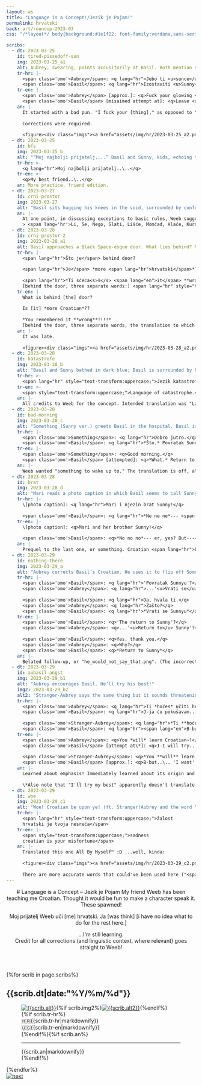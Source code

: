 ```yaml
---
layout: ws
title: "Language is a Concept!/Jezik je Pojam!"
permalink: hrvatski
back: art/roundup-2023-03
css: "/*layout*/ body{background:#1e1f22; font-family:verdana,sans-serif; line-height:1.65; color:#e0e1e5; text-align:center;} /*hr*/ [lang=hr]{font-style:italic;} [lang=hr] [lang=en],.noi{font-style:normal;} [lang=hr] em{font-weight:bold;} .nob{font-weight:normal !important;} [lang=hr] em strong{text-transform:uppercase;} /*layout*/ footer{font-size:.75em;} header{margin:0 auto;} h1{font-size:2em; line-height:1.25; padding:.5em 0;} article{background:#313338; border-radius:.25em; max-width:850px; margin:1em auto; padding:1em;} h2{font-weight:normal; color:#82858f; font-size:.85em;} .imgs{margin:1em 0;} .imgs a:hover,.imgs a:focus,.imgs a:active{opacity:.5;} article p{text-align:left;} .tr{overflow:auto; padding:0 1em .5em;} .imgs img{border-radius:5px;} .tr div{width:50%; float:left;} .tr-hr{padding-right:.5em;} .tr-en{padding-left:.5em;} .flag{display:block; margin-bottom:-1em;} .an{padding:.75em 1em 0;} /*decoration*/ article p a{background:#4e5058; padding:0 .25em; text-decoration:none; border-radius:.25em; margin:0 -.1em;} article p a:hover,article p a:focus,article p a:active{color:#fff; background:#5865f2;} article u{text-decoration-thickness:.125em; text-decoration-color:#888a8e;} article s{color:#82858f} /*tiny*/ @media only screen and (max-width:550px){.tr{padding:0 0 .5em;} .an{padding:.75em 0 0; margin-bottom:-1em;} .tr div{width:100%; padding:0;}} /*next*/ #nx{margin-top:2em;} #nx a:hover,#nx a:focus,#nx a:active{opacity:.75;}"

scribs:
  - dt: 2023-03-25
    id: tired-pissedoff-sun
    img: 2023-03-25_a1
    alt: Aubrey, swearing, points accusitorily at Basil. Both mention some form of “sun,” which confuses Kel (who stands alongside a blank-faced Sunny). An artist’s note mentions, to translate, I “used google translate & ran it thru search results. probably off, oprostite(?)… isprike??”
    tr-hr: |-
      <span class='omo'>Aubrey</span>: <q lang="hr">Jebo ti <u>sunce</u> žarko!</q>  
      <span class='omo'>Basil</span>: <q lang="hr">Izostaviti <u>Sunny</u> iz ovoga..\..</q>
    tr-en: |-
      <span class='omo'>Aubrey</span> [approx.]: <q>Fuck your glowing <u>sun</u>!</q>  
      <span class='omo'>Basil</span> [misaimed attempt at]: <q>Leave <u>Sunny</u> out of this..\..</q>
    an: |-
      It started with a bad pun. "I fuck your [thing]," as opposed to "fuck *you*," is [a common insult](https://piped.video/watch?v=JpRqxbtAnHw&t=74) in Croatian; it's akin to saying "fuck the sun whose glow you bask in." (Video features Serbian actors but the example serves nonetheless.) Yeah, I know, I know, using a foreign language for the express purpose of swearing; the "sun" pun was too good (awful?) to pass up.
      
      Corrections were required.
      
      <figure><div class="imgs"><a href="assets/img/hr/2023-03-25_a2.png"><img src="assets/img/hr/2023-03-25_a2.png" alt="A+ for Aubrey, who corrects B-grade Basil (details below). He apologizes; “Oprosti, oprosti…”"></a></div><figcaption><p>Aubrey was given an “A+”; normally the verb <span lang="hr">jeb-</span> (fuck) would be subject to grammatical gender (technically <q lang="hr">jeb<b>a</b>o,</q> because the speaker's gender =/= the verb’s) but this gets ignored a lot in practice because people aren’t thinking about grammatical correctness when cursing someone out. Wild.</p><p>Basil, on the other hand, got a “B”-grade. 1)&nbsp;<span lang="hr">Izostaviti</span> = “omit,” ≠ “leave out;” 2)&nbsp;“into this” = “<span lang="hr">u ovo</span>”; and 3)&nbsp;“Sunny” needs a “<span lang="hr">-ja</span>” for grammar reasons I have yet to fully grasp. Thus, corrected sentence: <q lang="hr">Ne miješaj Sunnyja u ovo.</q> (Basil got a B anyway, though, because if <span lang="hr">izostaviti</span> <em>had</em> been right, the resulting <q lang="hr">Izostavi Sunnyja iz ovoga</q> would’ve been much closer!)</p><p>Finally, turns out both apology words were relevant, but in different contexts. <span lang="hr">Oprosti</span> = “forgive me,” which is used more casually than its English analogue.</p></figcaption></figure>
  - dt: 2023-03-25
    id: bfs
    img: 2023-03-25_b
    alt: "“Moj najbolji prijatelj....” Basil and Sunny, kids, echoing their poses in the “Basil tagged you” picture: Basil rests his head on Sunny’s, his arms wrapped around Sunny’s neck. (Sunny looks vaguely uncomfortable.)"
    tr-hr: >-
      <q lang="hr">Moj najbolji prijatelj..\..</q>
    tr-en: >-
      <q>My best friend..\..</q>
    an: More practice, friend edition.
  - dt: 2023-03-27
    id: crni-prostor
    img: 2023-03-27
    alt: "Basil sits hugging his knees in the void, surrounded by confusing words."
    an: |-
      At one point, in discussing exceptions to basic rules, Weeb suggested (to paraphrase) "Pull a Sunny! Acknowledge existence of [weirdness], then *damn the word to ~~hell~~ Black Space*." Thus, <span lang="hr" class="noi">hrvatski</span>!Basil's special hell, consisting entirely of words that (as of writing, March&nbsp;30) I have mostly *no goddamn clue* how to translate:
      > <span lang='hr'>Li, Se, Nego, Slati, Lišće, Momčad, Hlače, Kurac, Naime, Htjeti, Zbog, Koji, Granje, Dvoje, Petorica, Vidjevši, Bih, Svoj, Radi, Moći, A, Si, Niočemu, Zar, Nemoj</span>
  - dt: 2023-03-28
    id: crni-prostor-2
    img: 2023-03-28_a1
    alt: Basil approaches a Black Space-esque door. What lies behind? More Croatian?! Oh, god, he remembered it wrong!!!!
    tr-hr: |-
      <span lang="hr">Što je</span> behind door?
      
      <span lang="hr">Je</span> *more <span lang="hr">hrvatski</span>*??
      
      <span lang="hr">*Ti sćeca<s>š</s> <span lang="en">it</span> **wrong**!!!!*</span>  
      [behind the door, three separate words:] <span lang="hr" style="text-transform:uppercase;">Ni. O. Čemu.</span>
    tr-en: |-
      What is behind [the] door?
      
      Is [it] *more Croatian*??
      
      *You remembered it **wrong**!!!!*  
      [behind the door, three separate words, the translation to which I still do not know:] <span lang="hr" style="text-transform:uppercase;">**Ni. O. Čemu.**</span>
    an: |-
      It was late.
      
      <figure><div class="imgs"><a href="assets/img/hr/2023-03-28_a2.png"><img src="assets/img/hr/2023-03-28_a2.png" alt="In which Basil runs away while Stranger-but-Aubrey demands he learn Croatian."></a></div><figcaption><p><span class="omo">Stranger-Aubrey</span>: <q lang="hr">Ti <em lang="en" class="nob">will</em> učiti hrvatski!</q> = <q>You <em>will</em> learn Croatian!</q><br><span class="omo">Basil</span>: <q><em>No!!!</em></q> / <span class="omo">Stranger-Aubrey</span>: <em><q lang="hr">Ne???</q></em> (=<q>no</q>) / <span class="omo">Basil</span>: <q lang="hr">N-<em>ne!!!</em></q><br><span class="omo">Stranger-Aubrey</span>: <q lang="hr">Što nije <em lang="en" class="nob">clicking</em>??!!!</q> = <q>What isn’t <em>clicking</em>??!!!</q></p></figcaption></figure>
  - dt: 2023-03-28
    id: katastrofe
    img: 2023-03-28_b
    alt: "Basil and Sunny bathed in dark blue; Basil is surrounded by his Something, which also happens to be all the confusing words from earlier. He mutters “Ni o čemu” repeatedly. Caption below:"
    tr-hr: >-
      <span lang="hr" style="text-transform:uppercase;">Jezik katastrofe.</span>
    tr-en: >-
      <span style="text-transform:uppercase;">Language of catastrophe.</span>
    an: |-
      All credits to Weeb for the concept. Intended translation was "Language [Catastrophe](https://piped.garudalinux.org/watch?v=WB5XqJJHzC8)" but it accidentally turned into "Language *of* Catastrophe," which is IMO funnier.
  - dt: 2023-03-28
    id: bad-morning
    img: 2023-03-28_c
    alt: "Something (Sunny ver.) greets Basil in the hospital. Basil is displeased."
    tr-hr: |-
      <span class='omo'>Something</span>: <q lang="hr">Dobro jutro.</q>  
      <span class='omo'>Basil</span>: <q lang="hr">*Što.* Povratak Sunnyu..\..</q>
    tr-en: |-
      <span class='omo'>Something</span>: <q>Good morning.</q>  
      <span class='omo'>Basil</span> [attempted]: <q>*What.* Return to Sunny..\..</q>
    an: |-
      Weeb wanted "something to wake up to." The translation is off, alas..\..
  - dt: 2023-03-28
    id: brat
    img: 2023-03-28_d
    alt: "Mari reads a photo caption in which Basil seems to call Sunny a “brat.” Basil is flustered."
    tr-hr: |-
      \[photo caption]: <q lang="hr">Mari i njezin brat Sunny!</q>
      
      <span class='omo'>Basil</span>: <q lang="hr">*Ne ne ne*--- <span lang="en">er</span>, da? <span lang="en">But</span>---</q>
    tr-en: |-
      \[photo caption]: <q>Mari and her brother Sunny!</q>
      
      <span class='omo'>Basil</span>: <q>*No no no*--- er, yes? But---</q>
    an: |-
      Prequel to the last one, or something. Croatian <span lang="hr">brat</span> is actually pronounced similarly to English "brother," with the <i>a</i> in <span lang="hr">brat</span> sounding like "<u>a</u>bout," but you wouldn't get that from writing alone.
  - dt: 2023-03-29
    id: nothing-there
    img: 2023-03-29_a
    alt: "Aubrey corrects Basil’s Croatian. He uses it to flip off Something. There’s nothing there."
    tr-hr: |-
      <span class='omo'>Basil</span>: <q lang="hr">'Povratak Sunnyu'?</q>  
      <span class='omo'>Aubrey</span>: <q lang="hr">...'<u>Vrati se</u> Sunnyu'?</q>
      
      <span class='omo'>Basil</span>: <q lang="hr">Da, hvala ti.</q>  
      <span class='omo'>Aubrey</span>: <q lang="hr">Zašto?</q>  
      <span class='omo'>Basil</span>: <q lang="hr">*Vrati se Sunnyu*</q>
    tr-en: |-
      <span class='omo'>Basil</span>: <q>'The return to Sunny'?</q>  
      <span class='omo'>Aubrey</span>: <q>...'<u>Return to</u> Sunny'?</q>
      
      <span class='omo'>Basil</span>: <q>Yes, thank you.</q>  
      <span class='omo'>Aubrey</span>: <q>Why?</q>  
      <span class='omo'>Basil</span>: <q>*Return to Sunny*</q>
    an: |-
      Belated follow-up, or "he_would_not_say_that.png". (The incorrect version uses "return" as a noun, e.g. "the return [recurrence] of the errors;" correction uses "return" as a verb, e.g. "return [go back] to the source.")
  - dt: 2023-03-29
    id: aubasil-angst
    img: 2023-03-29_b1
    alt: "Aubrey encourages Basil. He’ll try his best!"
    img2: 2023-03-29_b2
    alt2: "Stranger-Aubrey says the same thing but it sounds threatening. He’s struggling…."
    tr-hr: |-
      <span class='omo'>Aubrey</span>: <q lang="hr">Ti *hoćes* učiti hrvatski~!</q>  
      <span class='omo'>Basil</span>: <q lang="hr">J-ja ću pokušavam... moj najbolji!!</q>
      
      <span class='omo'>Stranger-Aubrey</span>: <q lang="hr">*Ti **hoćes** učiti hrvatki*</q>  
      <span class='omo'>Basil</span>: <q lang="hr"><span lang="en">B-but..\..</span> hoćes ≠ želim... ž-željeti... ja ne znam..\..</q>
    tr-en: |-
      <span class='omo'>Aubrey</span>: <q>You *will* learn Croatian~!</q>  
      <span class='omo'>Basil</span> [attempt at\*]: <q>I-I will try... my best!!</q>
      
      <span class='omo'>Stranger-Aubrey</span>: <q>*You **will** learn Croatian*</q>  
      <span class='omo'>Basil</span> [approx.]: <q>B-but..\.. 'I want' ≠ 'I wish'... 't-to wish'... I don't know..\..</q>
    an: |-
      Learned about emphasis! Immediately learned about its origin and a very weird use case. ("<span lang="hr">Htjeti</span>" is very much one of the Cursed Words.) Who knew the simple act of desiring (and/or, desiring *to do*) could be so fraught...!
      
      \*Also note that "I'll try my best" apparently doesn't translate as a phrase, for lack of the concept of 'doing one's best.' An alternate approximation is <q lang="hr">Ja ću dati sve od sebe,</q> literally "I will give everything from myself."
  - dt: 2023-03-29
    id: woe
    img: 2023-03-29_c1
    alt: "Woe! Croatian be upon ye! (ft. Stranger!Aubrey and the word “htjeti”)"
    tr-hr: |-
      <span lang="hr" style="text-transform:uppercase;">žalost  
      hrvatski je tvoja nesreća</span>
    tr-en: |-
      <span style="text-transform:uppercase;">sadness  
      croatian is your misfortune</span>
    an: |-
      Translated this one All By Myself™ :D ...well, kinda:
      
      <figure><div class="imgs"><a href="assets/img/hr/2023-03-29_c2.png"><img src="assets/img/hr/2023-03-29_c2.png" alt="In which Basil runs away while Stranger-but-Aubrey demands he learn Croatian."></a></div><figcaption><p>I tend to circle around the canvas when sketching, which is a perfectly reasonable order in which to do/write things. Essentially: started with <a href="https://knowyourmeme.com/memes/woe-plague-be-upon-ye">the original meme</a>’s words (“Woe! Croatian be upon ye!”) → changed the grammar & exact word meanings (mostly because “be upon ye” <a href="https://idioms.thefreedictionary.com/be+upon">wtf even</a>) → “sad! Croatian is your problem” → shoved the words I didn’t know into an auto-translator and general search → duct-taped it all together → <em>Memeage Complete</em>.</p></figcaption></figure>
      
      There are more accurate words that could've been used here ("<span lang="hr">jad</span>" for woe, and "<span lang="hr">nesreća</span>" *technically* means "misfortune" or "trouble" but more commonly conveys "accident" or "disaster") but I *think* I got the gist down anyway.
---
```

<header markdown="1">
# <span>Language is a Concept</span> – <span lang="hr">Jezik je Pojam</span>
<span>My friend Weeb has been teaching me Croatian.</span> <span>Thought it would be fun to make a character speak it.</span> <span>These spawned!</span>

<p lang="hr"><span>Moj prijatelj Weeb uči <span lang="en">[me]</span> hrvatski.</span> <span>Ja <span lang="en">[was think] [i have no idea what to do for the rest here.]</span></span></p>

...I'm still learning.  
Credit for all corrections (and linguistic context, where relevant) goes straight to Weeb!
</header>
<main>{%for scrib in page.scribs%}<article{%if scrib.id%} id="{{scrib.id}}"{%endif%}><h2>{{scrib.dt|date:"%Y/%m/%d"}}</h2><figure><div class="imgs"><a href="{%include url.html%}/assets/img/hr/{{scrib.img}}.png"><img src="{%include url.html%}/assets/img/hr/{{scrib.img}}.png" alt="{{scrib.alt}}"></a>{%if scrib.img2%}<a href="{%include url.html%}/assets/img/hr/{{scrib.img2}}.png"><img src="{%include url.html%}/assets/img/hr/{{scrib.img2}}.png" alt="{{scrib.alt2}}"></a>{%endif%}</div><figcaption>{%if scrib.tr-hr%}<div class="tr"><div class="tr-hr"><span class="flag">🇭🇷</span>{{scrib.tr-hr|markdownify}}</div><div class="tr-en"><span class="flag">🇺🇸</span>{{scrib.tr-en|markdownify}}</div></div>{%endif%}{%if scrib.an%}<hr><div class="an">{{scrib.an|markdownify}}</div>{%endif%}</figcaption></figure></article>{%endfor%}</main>
<div id="nx"><a href="{%include url.html%}/hrvatski/tr"><img src="{%include url.html%}/assets/img/hand.png" alt="next"></a></div>